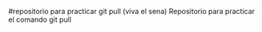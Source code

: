 #repositorio para practicar git pull (viva el sena)
Repositorio para practicar el comando git pull 
